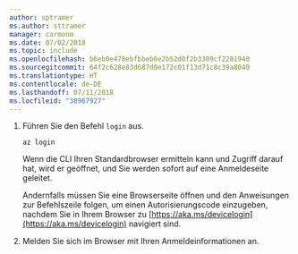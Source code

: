 ```yaml
---
author: sptramer
ms.author: sttramer
manager: carmonm
ms.date: 07/02/2018
ms.topic: include
ms.openlocfilehash: b6eb0e478ebfbbeb6e2b52d0f2b3309cf2281940
ms.sourcegitcommit: 64f2c628e83d687d0e172c01f13d71c8c39a8040
ms.translationtype: HT
ms.contentlocale: de-DE
ms.lasthandoff: 07/11/2018
ms.locfileid: "38967927"
---
```

1. Führen Sie den Befehl `login` aus.

    ```azurecli-interactive
    az login
    ```

    Wenn die CLI Ihren Standardbrowser ermitteln kann und Zugriff darauf hat, wird er geöffnet, und Sie werden sofort auf eine Anmeldeseite geleitet.

    Andernfalls müssen Sie eine Browserseite öffnen und den Anweisungen zur Befehlszeile folgen, um einen Autorisierungscode einzugeben, nachdem Sie in Ihrem Browser zu [https://aka.ms/devicelogin](https://aka.ms/devicelogin) navigiert sind.

2. Melden Sie sich im Browser mit Ihren Anmeldeinformationen an.